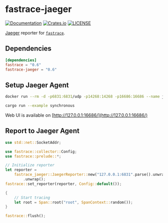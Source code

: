 # fastrace-jaeger

[![Documentation](https://docs.rs/fastrace-jaeger/badge.svg)](https://docs.rs/fastrace-jaeger/)
[![Crates.io](https://img.shields.io/crates/v/fastrace-jaeger.svg)](https://crates.io/crates/fastrace-jaeger)
[![LICENSE](https://img.shields.io/github/license/fastracelabs/fastrace.svg)](https://github.com/fastracelabs/fastrace/blob/main/LICENSE)

[Jaeger](https://www.jaegertracing.io/) reporter for [`fastrace`](https://crates.io/crates/fastrace).

## Dependencies

```toml
[dependencies]
fastrace = "0.6"
fastrace-jaeger = "0.6"
```

## Setup Jaeger Agent

```sh
docker run --rm -d -p6831:6831/udp -p14268:14268 -p16686:16686 --name jaeger jaegertracing/all-in-one:latest

cargo run --example synchronous
```

Web UI is available on [http://127.0.0.1:16686/](http://127.0.0.1:16686/)

## Report to Jaeger Agent

```rust
use std::net::SocketAddr;

use fastrace::collector::Config;
use fastrace::prelude::*;

// Initialize reporter
let reporter =
    fastrace_jaeger::JaegerReporter::new("127.0.0.1:6831".parse().unwrap(), "asynchronous")
        .unwrap();
fastrace::set_reporter(reporter, Config::default());

{
    // Start tracing
    let root = Span::root("root", SpanContext::random());
}

fastrace::flush();
```

